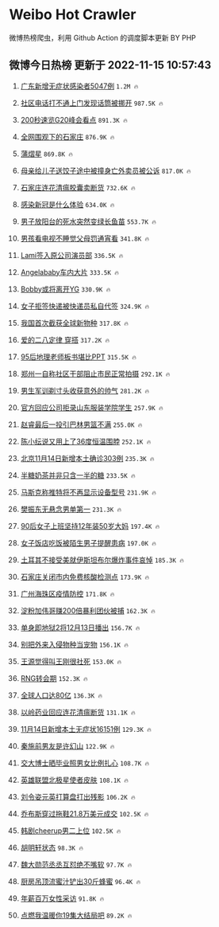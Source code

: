 # Weibo Hot Crawler 



微博热榜爬虫，利用 Github Action 的调度脚本更新 BY PHP 


## 微博今日热榜 更新于 2022-11-15 10:57:43 
1. [广东新增无症状感染者5047例](https://s.weibo.com/weibo?q=%23%E5%B9%BF%E4%B8%9C%E6%96%B0%E5%A2%9E%E6%97%A0%E7%97%87%E7%8A%B6%E6%84%9F%E6%9F%93%E8%80%855047%E4%BE%8B%23&t=31&band_rank=1&Refer=top) `1.2M 🔥` 

1. [社区电话打不通上门发现话筒被挪开](https://s.weibo.com/weibo?q=%23%E7%A4%BE%E5%8C%BA%E7%94%B5%E8%AF%9D%E6%89%93%E4%B8%8D%E9%80%9A%E4%B8%8A%E9%97%A8%E5%8F%91%E7%8E%B0%E8%AF%9D%E7%AD%92%E8%A2%AB%E6%8C%AA%E5%BC%80%23&t=31&band_rank=2&Refer=top) `987.5K 🔥` 

1. [200秒速览G20峰会看点](https://s.weibo.com/weibo?q=%23200%E7%A7%92%E9%80%9F%E8%A7%88G20%E5%B3%B0%E4%BC%9A%E7%9C%8B%E7%82%B9%23&t=31&band_rank=3&Refer=top) `891.3K 🔥` 

1. [全网围观下的石家庄](https://s.weibo.com/weibo?q=%23%E5%85%A8%E7%BD%91%E5%9B%B4%E8%A7%82%E4%B8%8B%E7%9A%84%E7%9F%B3%E5%AE%B6%E5%BA%84%23&t=31&band_rank=4&Refer=top) `876.9K 🔥` 

1. [蒲熠星](https://s.weibo.com/weibo?q=%23%E8%92%B2%E7%86%A0%E6%98%9F%23&t=31&band_rank=5&Refer=top) `869.8K 🔥` 

1. [母亲给儿子送饺子途中被撞身亡外卖员被公诉](https://s.weibo.com/weibo?q=%23%E6%AF%8D%E4%BA%B2%E7%BB%99%E5%84%BF%E5%AD%90%E9%80%81%E9%A5%BA%E5%AD%90%E9%80%94%E4%B8%AD%E8%A2%AB%E6%92%9E%E8%BA%AB%E4%BA%A1%E5%A4%96%E5%8D%96%E5%91%98%E8%A2%AB%E5%85%AC%E8%AF%89%23&t=31&band_rank=6&Refer=top) `817.0K 🔥` 

1. [石家庄连花清瘟胶囊卖断货](https://s.weibo.com/weibo?q=%23%E7%9F%B3%E5%AE%B6%E5%BA%84%E8%BF%9E%E8%8A%B1%E6%B8%85%E7%98%9F%E8%83%B6%E5%9B%8A%E5%8D%96%E6%96%AD%E8%B4%A7%23&t=31&band_rank=7&Refer=top) `732.6K 🔥` 

1. [感染新冠是什么体验](https://s.weibo.com/weibo?q=%23%E6%84%9F%E6%9F%93%E6%96%B0%E5%86%A0%E6%98%AF%E4%BB%80%E4%B9%88%E4%BD%93%E9%AA%8C%23&t=31&band_rank=8&Refer=top) `634.0K 🔥` 

1. [男子放阳台的死水突然变绿长鱼苗](https://s.weibo.com/weibo?q=%23%E7%94%B7%E5%AD%90%E6%94%BE%E9%98%B3%E5%8F%B0%E7%9A%84%E6%AD%BB%E6%B0%B4%E7%AA%81%E7%84%B6%E5%8F%98%E7%BB%BF%E9%95%BF%E9%B1%BC%E8%8B%97%23&t=31&band_rank=9&Refer=top) `553.7K 🔥` 

1. [男孩看电视不睡觉父母罚通宵看](https://s.weibo.com/weibo?q=%23%E7%94%B7%E5%AD%A9%E7%9C%8B%E7%94%B5%E8%A7%86%E4%B8%8D%E7%9D%A1%E8%A7%89%E7%88%B6%E6%AF%8D%E7%BD%9A%E9%80%9A%E5%AE%B5%E7%9C%8B%23&t=31&band_rank=10&Refer=top) `341.8K 🔥` 

1. [Lami签入原公司演员部](https://s.weibo.com/weibo?q=%23Lami%E7%AD%BE%E5%85%A5%E5%8E%9F%E5%85%AC%E5%8F%B8%E6%BC%94%E5%91%98%E9%83%A8%23&t=31&band_rank=11&Refer=top) `336.5K 🔥` 

1. [Angelababy车内大片](https://s.weibo.com/weibo?q=%23Angelababy%E8%BD%A6%E5%86%85%E5%A4%A7%E7%89%87%23&t=31&band_rank=12&Refer=top) `333.5K 🔥` 

1. [Bobby或将离开YG](https://s.weibo.com/weibo?q=%23Bobby%E6%88%96%E5%B0%86%E7%A6%BB%E5%BC%80YG%23&t=31&band_rank=13&Refer=top) `330.9K 🔥` 

1. [女子拒签快递被快递员私自代签](https://s.weibo.com/weibo?q=%23%E5%A5%B3%E5%AD%90%E6%8B%92%E7%AD%BE%E5%BF%AB%E9%80%92%E8%A2%AB%E5%BF%AB%E9%80%92%E5%91%98%E7%A7%81%E8%87%AA%E4%BB%A3%E7%AD%BE%23&t=31&band_rank=14&Refer=top) `324.9K 🔥` 

1. [我国首次截获全球新物种](https://s.weibo.com/weibo?q=%23%E6%88%91%E5%9B%BD%E9%A6%96%E6%AC%A1%E6%88%AA%E8%8E%B7%E5%85%A8%E7%90%83%E6%96%B0%E7%89%A9%E7%A7%8D%23&t=31&band_rank=15&Refer=top) `317.8K 🔥` 

1. [爱的二八定律 穿搭](https://s.weibo.com/weibo?q=%E7%88%B1%E7%9A%84%E4%BA%8C%E5%85%AB%E5%AE%9A%E5%BE%8B%20%E7%A9%BF%E6%90%AD&t=31&band_rank=16&Refer=top) `317.2K 🔥` 

1. [95后地理老师板书堪比PPT](https://s.weibo.com/weibo?q=%2395%E5%90%8E%E5%9C%B0%E7%90%86%E8%80%81%E5%B8%88%E6%9D%BF%E4%B9%A6%E5%A0%AA%E6%AF%94PPT%23&t=31&band_rank=17&Refer=top) `315.5K 🔥` 

1. [郑州一自称社区干部阻止市民正常拍摄](https://s.weibo.com/weibo?q=%23%E9%83%91%E5%B7%9E%E4%B8%80%E8%87%AA%E7%A7%B0%E7%A4%BE%E5%8C%BA%E5%B9%B2%E9%83%A8%E9%98%BB%E6%AD%A2%E5%B8%82%E6%B0%91%E6%AD%A3%E5%B8%B8%E6%8B%8D%E6%91%84%23&t=31&band_rank=18&Refer=top) `292.1K 🔥` 

1. [男生军训剃寸头收获意外的帅气](https://s.weibo.com/weibo?q=%23%E7%94%B7%E7%94%9F%E5%86%9B%E8%AE%AD%E5%89%83%E5%AF%B8%E5%A4%B4%E6%94%B6%E8%8E%B7%E6%84%8F%E5%A4%96%E7%9A%84%E5%B8%85%E6%B0%94%23&t=31&band_rank=19&Refer=top) `281.2K 🔥` 

1. [官方回应公司拒录山东服装学院学生](https://s.weibo.com/weibo?q=%23%E5%AE%98%E6%96%B9%E5%9B%9E%E5%BA%94%E5%85%AC%E5%8F%B8%E6%8B%92%E5%BD%95%E5%B1%B1%E4%B8%9C%E6%9C%8D%E8%A3%85%E5%AD%A6%E9%99%A2%E5%AD%A6%E7%94%9F%23&t=31&band_rank=20&Refer=top) `257.9K 🔥` 

1. [赵睿最后一投引巴林男篮不满](https://s.weibo.com/weibo?q=%23%E8%B5%B5%E7%9D%BF%E6%9C%80%E5%90%8E%E4%B8%80%E6%8A%95%E5%BC%95%E5%B7%B4%E6%9E%97%E7%94%B7%E7%AF%AE%E4%B8%8D%E6%BB%A1%23&t=31&band_rank=21&Refer=top) `255.0K 🔥` 

1. [陈小纭说又用上了36度恒温围脖](https://s.weibo.com/weibo?q=%23%E9%99%88%E5%B0%8F%E7%BA%AD%E8%AF%B4%E5%8F%88%E7%94%A8%E4%B8%8A%E4%BA%8636%E5%BA%A6%E6%81%92%E6%B8%A9%E5%9B%B4%E8%84%96%23&t=31&band_rank=22&Refer=top) `252.1K 🔥` 

1. [北京11月14日新增本土确诊303例](https://s.weibo.com/weibo?q=%23%E5%8C%97%E4%BA%AC11%E6%9C%8814%E6%97%A5%E6%96%B0%E5%A2%9E%E6%9C%AC%E5%9C%9F%E7%A1%AE%E8%AF%8A303%E4%BE%8B%23&t=31&band_rank=23&Refer=top) `235.3K 🔥` 

1. [半糖奶茶并非只含一半的糖](https://s.weibo.com/weibo?q=%23%E5%8D%8A%E7%B3%96%E5%A5%B6%E8%8C%B6%E5%B9%B6%E9%9D%9E%E5%8F%AA%E5%90%AB%E4%B8%80%E5%8D%8A%E7%9A%84%E7%B3%96%23&t=31&band_rank=24&Refer=top) `233.5K 🔥` 

1. [马斯克称推特将不再显示设备型号](https://s.weibo.com/weibo?q=%23%E9%A9%AC%E6%96%AF%E5%85%8B%E7%A7%B0%E6%8E%A8%E7%89%B9%E5%B0%86%E4%B8%8D%E5%86%8D%E6%98%BE%E7%A4%BA%E8%AE%BE%E5%A4%87%E5%9E%8B%E5%8F%B7%23&t=31&band_rank=25&Refer=top) `231.9K 🔥` 

1. [樊振东无悬念男单第一](https://s.weibo.com/weibo?q=%23%E6%A8%8A%E6%8C%AF%E4%B8%9C%E6%97%A0%E6%82%AC%E5%BF%B5%E7%94%B7%E5%8D%95%E7%AC%AC%E4%B8%80%23&t=31&band_rank=26&Refer=top) `231.3K 🔥` 

1. [90后女子上班坚持12年装50岁大妈](https://s.weibo.com/weibo?q=%2390%E5%90%8E%E5%A5%B3%E5%AD%90%E4%B8%8A%E7%8F%AD%E5%9D%9A%E6%8C%8112%E5%B9%B4%E8%A3%8550%E5%B2%81%E5%A4%A7%E5%A6%88%23&t=31&band_rank=27&Refer=top) `197.4K 🔥` 

1. [女子饭店吃饭被陌生男子提醒患病](https://s.weibo.com/weibo?q=%23%E5%A5%B3%E5%AD%90%E9%A5%AD%E5%BA%97%E5%90%83%E9%A5%AD%E8%A2%AB%E9%99%8C%E7%94%9F%E7%94%B7%E5%AD%90%E6%8F%90%E9%86%92%E6%82%A3%E7%97%85%23&t=31&band_rank=28&Refer=top) `197.0K 🔥` 

1. [土耳其不接受美就伊斯坦布尔爆炸事件哀悼](https://s.weibo.com/weibo?q=%23%E5%9C%9F%E8%80%B3%E5%85%B6%E4%B8%8D%E6%8E%A5%E5%8F%97%E7%BE%8E%E5%B0%B1%E4%BC%8A%E6%96%AF%E5%9D%A6%E5%B8%83%E5%B0%94%E7%88%86%E7%82%B8%E4%BA%8B%E4%BB%B6%E5%93%80%E6%82%BC%23&t=31&band_rank=29&Refer=top) `185.3K 🔥` 

1. [石家庄关闭市内免费核酸检测点](https://s.weibo.com/weibo?q=%23%E7%9F%B3%E5%AE%B6%E5%BA%84%E5%85%B3%E9%97%AD%E5%B8%82%E5%86%85%E5%85%8D%E8%B4%B9%E6%A0%B8%E9%85%B8%E6%A3%80%E6%B5%8B%E7%82%B9%23&t=31&band_rank=30&Refer=top) `173.9K 🔥` 

1. [广州海珠区疫情防控](https://s.weibo.com/weibo?q=%23%E5%B9%BF%E5%B7%9E%E6%B5%B7%E7%8F%A0%E5%8C%BA%E7%96%AB%E6%83%85%E9%98%B2%E6%8E%A7%23&t=31&band_rank=31&Refer=top) `171.8K 🔥` 

1. [淀粉加伟哥赚200倍暴利团伙被捕](https://s.weibo.com/weibo?q=%23%E6%B7%80%E7%B2%89%E5%8A%A0%E4%BC%9F%E5%93%A5%E8%B5%9A200%E5%80%8D%E6%9A%B4%E5%88%A9%E5%9B%A2%E4%BC%99%E8%A2%AB%E6%8D%95%23&t=31&band_rank=32&Refer=top) `162.3K 🔥` 

1. [单身即地狱2将12月13日播出](https://s.weibo.com/weibo?q=%23%E5%8D%95%E8%BA%AB%E5%8D%B3%E5%9C%B0%E7%8B%B12%E5%B0%8612%E6%9C%8813%E6%97%A5%E6%92%AD%E5%87%BA%23&t=31&band_rank=33&Refer=top) `156.7K 🔥` 

1. [别把外来入侵物种当宠物](https://s.weibo.com/weibo?q=%23%E5%88%AB%E6%8A%8A%E5%A4%96%E6%9D%A5%E5%85%A5%E4%BE%B5%E7%89%A9%E7%A7%8D%E5%BD%93%E5%AE%A0%E7%89%A9%23&t=31&band_rank=34&Refer=top) `156.1K 🔥` 

1. [王源觉得叫王刚很社死](https://s.weibo.com/weibo?q=%23%E7%8E%8B%E6%BA%90%E8%A7%89%E5%BE%97%E5%8F%AB%E7%8E%8B%E5%88%9A%E5%BE%88%E7%A4%BE%E6%AD%BB%23&t=31&band_rank=35&Refer=top) `153.0K 🔥` 

1. [RNG转会期](https://s.weibo.com/weibo?q=%23RNG%E8%BD%AC%E4%BC%9A%E6%9C%9F%23&t=31&band_rank=36&Refer=top) `152.3K 🔥` 

1. [全球人口达80亿](https://s.weibo.com/weibo?q=%23%E5%85%A8%E7%90%83%E4%BA%BA%E5%8F%A3%E8%BE%BE80%E4%BA%BF%23&t=31&band_rank=37&Refer=top) `136.3K 🔥` 

1. [以岭药业回应连花清瘟断货](https://s.weibo.com/weibo?q=%23%E4%BB%A5%E5%B2%AD%E8%8D%AF%E4%B8%9A%E5%9B%9E%E5%BA%94%E8%BF%9E%E8%8A%B1%E6%B8%85%E7%98%9F%E6%96%AD%E8%B4%A7%23&t=31&band_rank=38&Refer=top) `131.1K 🔥` 

1. [11月14日新增本土无症状16151例](https://s.weibo.com/weibo?q=%2311%E6%9C%8814%E6%97%A5%E6%96%B0%E5%A2%9E%E6%9C%AC%E5%9C%9F%E6%97%A0%E7%97%87%E7%8A%B616151%E4%BE%8B%23&t=31&band_rank=39&Refer=top) `129.3K 🔥` 

1. [秦施前男友是许幻山](https://s.weibo.com/weibo?q=%23%E7%A7%A6%E6%96%BD%E5%89%8D%E7%94%B7%E5%8F%8B%E6%98%AF%E8%AE%B8%E5%B9%BB%E5%B1%B1%23&t=31&band_rank=40&Refer=top) `122.9K 🔥` 

1. [交大博士晒毕业照男女比例扎心](https://s.weibo.com/weibo?q=%23%E4%BA%A4%E5%A4%A7%E5%8D%9A%E5%A3%AB%E6%99%92%E6%AF%95%E4%B8%9A%E7%85%A7%E7%94%B7%E5%A5%B3%E6%AF%94%E4%BE%8B%E6%89%8E%E5%BF%83%23&t=31&band_rank=41&Refer=top) `108.7K 🔥` 

1. [英雄联盟北极星使者皮肤](https://s.weibo.com/weibo?q=%23%E8%8B%B1%E9%9B%84%E8%81%94%E7%9B%9F%E5%8C%97%E6%9E%81%E6%98%9F%E4%BD%BF%E8%80%85%E7%9A%AE%E8%82%A4%23&t=31&band_rank=42&Refer=top) `108.1K 🔥` 

1. [刘令姿元英打算盘打出残影](https://s.weibo.com/weibo?q=%23%E5%88%98%E4%BB%A4%E5%A7%BF%E5%85%83%E8%8B%B1%E6%89%93%E7%AE%97%E7%9B%98%E6%89%93%E5%87%BA%E6%AE%8B%E5%BD%B1%23&t=31&band_rank=43&Refer=top) `106.2K 🔥` 

1. [乔布斯穿过拖鞋21.8万美元成交](https://s.weibo.com/weibo?q=%23%E4%B9%94%E5%B8%83%E6%96%AF%E7%A9%BF%E8%BF%87%E6%8B%96%E9%9E%8B21.8%E4%B8%87%E7%BE%8E%E5%85%83%E6%88%90%E4%BA%A4%23&t=31&band_rank=44&Refer=top) `102.5K 🔥` 

1. [韩剧cheerup男二上位](https://s.weibo.com/weibo?q=%23%E9%9F%A9%E5%89%A7cheerup%E7%94%B7%E4%BA%8C%E4%B8%8A%E4%BD%8D%23&t=31&band_rank=45&Refer=top) `102.5K 🔥` 

1. [胡明轩状态](https://s.weibo.com/weibo?q=%23%E8%83%A1%E6%98%8E%E8%BD%A9%E7%8A%B6%E6%80%81%23&t=31&band_rank=46&Refer=top) `98.3K 🔥` 

1. [魏大勋范丞丞互怼绝不嘴软](https://s.weibo.com/weibo?q=%23%E9%AD%8F%E5%A4%A7%E5%8B%8B%E8%8C%83%E4%B8%9E%E4%B8%9E%E4%BA%92%E6%80%BC%E7%BB%9D%E4%B8%8D%E5%98%B4%E8%BD%AF%23&t=31&band_rank=47&Refer=top) `97.7K 🔥` 

1. [厨房吊顶流蜜汁铲出30斤蜂蜜](https://s.weibo.com/weibo?q=%23%E5%8E%A8%E6%88%BF%E5%90%8A%E9%A1%B6%E6%B5%81%E8%9C%9C%E6%B1%81%E9%93%B2%E5%87%BA30%E6%96%A4%E8%9C%82%E8%9C%9C%23&t=31&band_rank=48&Refer=top) `96.4K 🔥` 

1. [年薪百万女性采访](https://s.weibo.com/weibo?q=%23%E5%B9%B4%E8%96%AA%E7%99%BE%E4%B8%87%E5%A5%B3%E6%80%A7%E9%87%87%E8%AE%BF%23&t=31&band_rank=49&Refer=top) `91.8K 🔥` 

1. [点燃我温暖你19集大结局吧](https://s.weibo.com/weibo?q=%23%E7%82%B9%E7%87%83%E6%88%91%E6%B8%A9%E6%9A%96%E4%BD%A019%E9%9B%86%E5%A4%A7%E7%BB%93%E5%B1%80%E5%90%A7%23&t=31&band_rank=50&Refer=top) `89.2K 🔥` 

